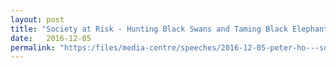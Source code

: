 ```yaml
---
layout: post
title: "Society at Risk - Hunting Black Swans and Taming Black Elephants, at the NTU Para Limes' Disrupted Balance - Societies At Risk Conference, 5 Dec 2016, Singapore"
date:   2016-12-05
permalink: "https:/files/media-centre/speeches/2016-12-05-peter-ho---society-at-risk.pdf"
---
```


